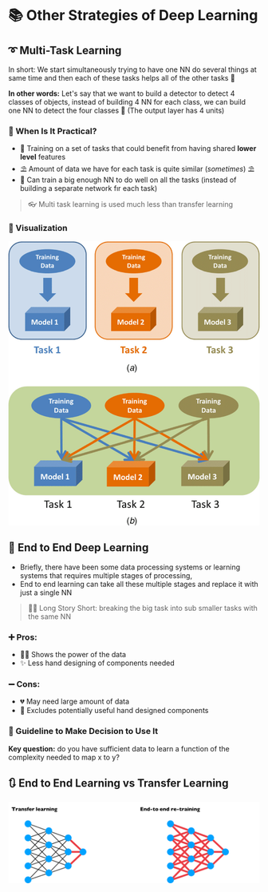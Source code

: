 # 📚 Other Strategies of Deep Learning

## ➰ Multi-Task Learning

In short: We start simultaneously trying to have one NN do several things at same time and then each of these tasks helps all of the other tasks 🚀

**In other words:** Let's say that we want to build a detector to detect 4 classes of objects, instead of building 4 NN for each class, we can build one NN to detect the four classes 🤔 \(The output layer has 4 units\)

### 🤔 When Is It Practical?

* 🤳 Training on a set of tasks that could benefit from having shared **lower level** features 
* ⛱ Amount of data we have for each task is quite similar \(_sometimes_\) ⛱
* 🤗 Can train a big enough NN to do well on all the tasks \(instead of building a separate network fır each task\) 

> 👓 Multi task learning is used much less than transfer learning

### 👀 Visualization

![](../.gitbook/assets/singletaskvsmultitask.png)

## 🏴 End to End Deep Learning

* Briefly, there have been some data processing systems or learning systems that requires multiple stages of processing, 
* End to end learning can take all these multiple stages and replace it with just a single NN

> 👩‍🔧 Long Story Short: breaking the big task into sub smaller tasks with the same NN

### ➕ Pros:

* 🦸‍♀️ Shows the power of the data
* ✨ Less hand designing of components needed

### ➖ Cons:

* 💔 May need large amount of data
* 🔎 Excludes potentially useful hand designed components

### 🚩 Guideline to Make Decision to Use It

**Key question:** do you have sufficient data to learn a function of the complexity needed to map x to y?

## 🔃 End to End Learning vs Transfer Learning

![](../.gitbook/assets/e2evstl.png)

